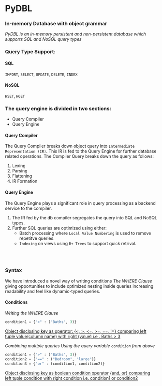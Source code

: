 # PyDBL
### In-memory Database with object grammar

*PyDBL is an in-memory persistent and non-persistent database which supports SQL and NoSQL query types*
<br/>


### Query Type Support:
#### SQL
`IMPORT`, `SELECT`, `UPDATE`, `DELETE`, `INDEX`

#### NoSQL
`HSET`, `HGET`
<br/>


### The query engine is divided in two sections:
* Query Compiler
* Query Engine


#### Query Compiler
The Query Compiler breaks down object query into `Intermediate Representation (IR)`. This IR is fed to the Query Engine for further database related operations. The Compiler Query breaks down the query as follows:
1. Lexing
2. Parsing
3. Flattening
4. IR Formation


#### Query Engine
The Query Engine plays a significant role in query processing as a backend service to the compiler. 
1. The IR fed by the db compiler segregates the query into SQL and NoSQL types. 
2. Further SQL queries are optimized using either:
   * Batch processing where `Local Value Numbering` is used to remove repetitve queries.
   * `Indexing` on views using `B+ Trees` to support quick retrival.

<br/>
<br/>

### Syntax

We have introduced a novel way of writing conditions *The WHERE Clause* giving opportunities to include optimized nesting inside queries increasing readability and feel like dynamic-typed queries. 

#### Conditions 
*Writing the WHERE Clause* 
```python
condition1 = {">" : ("Baths", 3)}
```
<u>
Object disclosing key as operator: {<, >, <=, >=, ==, !=} comparing left tuple value(column name) with right (value) i.e . Baths > 3
</u>

*Combining multiple queries*
*Using the query variable `condition` from above*
```python
condition1 = {">" : ("Baths", 3)}
condition2 = {"==" : ("Bedroom", "large")}
condition3 = {"or" : (condition1, condition2)}
```
<u>
Object disclosing key as boolean condition operator {and, or} comparing left tuple condition with right condition i.e. condition1 or condition2
</u>